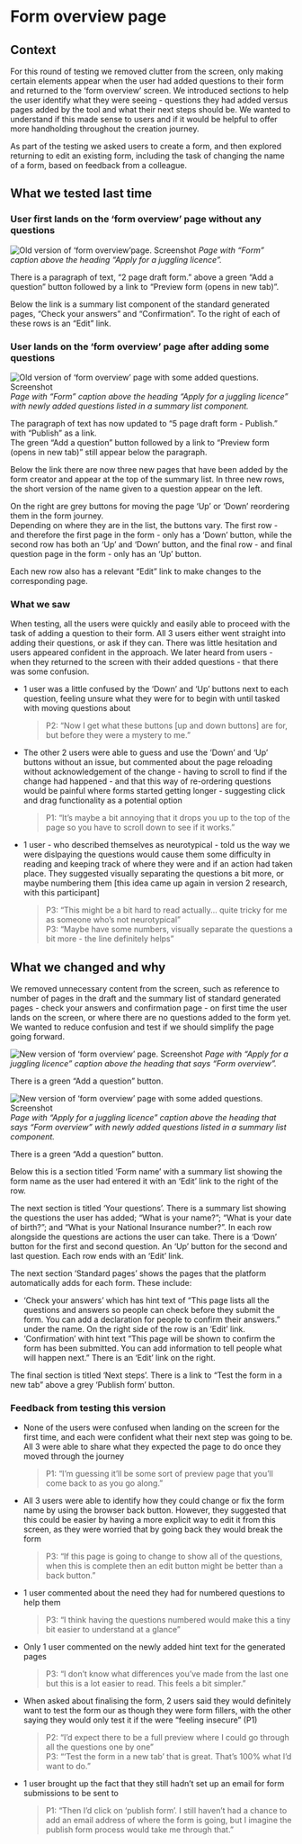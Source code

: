 # Form overview page

## Context

For this round of testing we removed clutter from the screen, only making certain elements appear when the user had added questions to their form and returned to the ‘form overview’ screen. We introduced sections to help the user identify what they were seeing - questions they had added versus pages added by the tool and what their next steps should be. We wanted to understand if this made sense to users and if it would be helpful to offer more handholding throughout the creation journey.  

As part of the testing we asked users to create a form, and then explored returning to edit an existing form, including the task of changing the name of a form, based on feedback from a colleague.  

## What we tested last time

### User first lands on the ‘form overview’ page without any questions
![Old version of ‘form overview’page. Screenshot](../../prototype-version-1/screenshots/003-Form-Apply-for-a-juggling-licence.png)
*Page with “Form” caption above the heading “Apply for a juggling licence”.*

There is a paragraph of text, “2 page draft form.” above a green “Add a question” button followed by a link to “Preview form (opens in new tab)”.

Below the link is a summary list component of the standard generated pages, “Check your answers” and “Confirmation”. To the right of each of these rows is an “Edit” link.  

### User lands on the ‘form overview’ page after adding some questions
![Old version of ‘form overview’ page with some added questions. Screenshot](../../prototype-version-1/screenshots/008-Form-Apply-for-a-juggling-licence-added-questions.png)
*Page with “Form” caption above the heading “Apply for a juggling licence” with newly added questions listed in a summary list component.*

The paragraph of text has now updated to “5 page draft form - Publish.” with “Publish” as a link.  
The green “Add a question” button followed by a link to “Preview form (opens in new tab)” still appear below the paragraph.

Below the link there are now three new pages that have been added by the form creator and appear at the top of the summary list. In three new rows, the short version of the name given to a question appear on the left.  

On the right are grey buttons for moving the page ‘Up’ or ‘Down’ reordering them in the form journey.   
Depending on where they are in the list, the buttons vary. The first row - and therefore the first page in the form - only has a ‘Down’ button, while the second row has both an ‘Up’ and ‘Down’ button, and the final row - and final question page in the form - only has an ‘Up’ button.

Each new row also has a relevant “Edit” link to make changes to the corresponding page.

### What we saw

When testing, all the users were quickly and easily able to proceed with the task of adding a question to their form. All 3 users either went straight into adding their questions, or ask if they can. There was little hesitation and users appeared confident in the approach. We later heard from users - when they returned to the screen with their added questions - that there was some confusion.  

- 1 user was a little confused by the ‘Down’ and ‘Up’ buttons next to each question, feeling unsure what they were for to begin with until tasked with moving questions about  
  > P2: “Now I get what these buttons [up and down buttons] are for, but before they were a mystery to me.”  
- The other 2 users were able to guess and use the ‘Down’ and ‘Up’ buttons without an issue, but commented about the page reloading without acknowledgement of the change - having to scroll to find if the change had happened - and that this way of re-ordering questions would be painful where forms started getting longer - suggesting click and drag functionality as a potential option  
  > P1: “It’s maybe a bit annoying that it drops you up to the top of the page so you have to scroll down to see if it works.”  
- 1 user - who described themselves as neurotypical - told us the way we were dislpaying the questions would cause them some difficulty in reading and keeping track of where they were and if an action had taken place. They suggested visually separating the questions a bit more, or maybe numbering them [this idea came up again in version 2 research, with this participant]   
  > P3: “This might be a bit hard to read actually... quite tricky for me as someone who’s not neurotypical”  
  > P3: “Maybe have some numbers, visually separate the questions a bit more - the line definitely helps”   

## What we changed and why

We removed unnecessary content from the screen, such as reference to number of pages in the draft and the summary list of standard generated pages - check your answers and confirmation page - on first time the user lands on the screen, or where there are no questions added to the form yet. We wanted to reduce confusion and test if we should simplify the page going forward.  

![New version of ‘form overview’ page. Screenshot](../screenshots/003-Form-Apply-for-a-juggling-licence.png)
*Page with “Apply for a juggling licence” caption above the heading that says “Form overview”.*

There is a green “Add a question” button.

![New version of ‘form overview’ page with some added questions. Screenshot](../screenshots/007-Form-Apply-for-a-juggling-licence-added-questions.png)
*Page with “Apply for a juggling licence” caption above the heading that says “Form overview” with newly added questions listed in a summary list component.*

There is a green “Add a question” button.

Below this is a section titled ‘Form name’ with a summary list showing the form name as the user had entered it with an ‘Edit’ link to the right of the row.  

The next section is titled ‘Your questions’. There is a summary list showing the questions the user has added; “What is your name?”; “What is your date of birth?”; and “What is your National Insurance number?”. In each row alongside the questions are actions the user can take. There is a ‘Down’ button for the first and second question. An ‘Up’ button for the second and last question. Each row ends with an ‘Edit’ link.  

The next section ‘Standard pages’ shows the pages that the platform automatically adds for each form. These include: 
- ‘Check your answers’ which has hint text of “This page lists all the questions and answers so people can check before they submit the form. You can add a declaration for people to confirm their answers.” under the name. On the right side of the row is an ‘Edit’ link.  
- ‘Confirmation’ with hint text “This page will be shown to confirm the form has been submitted. You can add information to tell people what will happen next.” There is an ‘Edit’ link on the right.  

The final section is titled ‘Next steps’. There is a link to “Test the form in a new tab” above a grey ‘Publish form’ button.  


### Feedback from testing this version 

- None of the users were confused when landing on the screen for the first time, and each were confident what their next step was going to be. All 3 were able to share what they expected the page to do once they moved through the journey  
  > P1: “I’m guessing it’ll be some sort of preview page that you’ll come back to as you go along.”  
- All 3 users were able to identify how they could change or fix the form name by using the browser back button. However, they suggested that this could be easier by having a more explicit way to edit it from this screen, as they were worried that by going back they would break the form  
  > P3: “If this page is going to change to show all of the questions, when this is complete then an edit button might be better than a back button.”  
- 1 user commented about the need they had for numbered questions to help them  
  > P3: “I think having the questions numbered would make this a tiny bit easier to understand at a glance”  
- Only 1 user commented on the newly added hint text for the generated pages  
  > P3: “I don’t know what differences you’ve made from the last one but this is a lot easier to read. This feels a bit simpler.”  
- When asked about finalising the form, 2 users said they would definitely want to test the form our as though they were form fillers, with the other saying they would only test it if the were “feeling insecure” (P1)  
  > P2: “I’d expect there to be a full preview where I could go through all the questions one by one”  
  > P3: “‘Test the form in a new tab’ that is great. That’s 100% what I’d want to do.”  
- 1 user brought up the fact that they still hadn’t set up an email for form submissions to be sent to
  > P1: “Then I’d click on ‘publish form’. I still haven’t had a chance to add an email address of where the form is going, but I imagine the publish form process would take me through that.”
